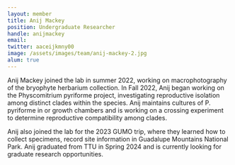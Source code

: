 ```yaml
---
layout: member
title: Anij Mackey
position: Undergraduate Researcher
handle: anijmackey
email: 
twitter: aaceijkmny00
image: /assets/images/team/anij-mackey-2.jpg
alum: true
---
```


Anij Mackey joined the lab in summer 2022, working on macrophotography of the bryophyte herbarium collection. In Fall 2022, Anij began working on the Physcomitrium pyriforme project, investigating reproductive isolation among distinct clades within the species. Anij maintains cultures of P. pyriforme in or growth chambers and is working on a crossing experiment to determine reproductive compatibility among clades.

Anij also joined the lab for the 2023 GUMO trip, where they learned how to collect specimens, record site information in Guadalupe Mountains National Park. Anij graduated from TTU in Spring 2024 and is currently looking for graduate research opportunities.
